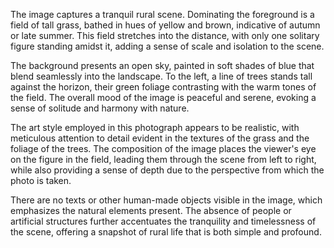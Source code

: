  The image captures a tranquil rural scene. Dominating the foreground is a field of tall grass, bathed in hues of yellow and brown, indicative of autumn or late summer. This field stretches into the distance, with only one solitary figure standing amidst it, adding a sense of scale and isolation to the scene.

The background presents an open sky, painted in soft shades of blue that blend seamlessly into the landscape. To the left, a line of trees stands tall against the horizon, their green foliage contrasting with the warm tones of the field. The overall mood of the image is peaceful and serene, evoking a sense of solitude and harmony with nature.

The art style employed in this photograph appears to be realistic, with meticulous attention to detail evident in the textures of the grass and the foliage of the trees. The composition of the image places the viewer's eye on the figure in the field, leading them through the scene from left to right, while also providing a sense of depth due to the perspective from which the photo is taken.

There are no texts or other human-made objects visible in the image, which emphasizes the natural elements present. The absence of people or artificial structures further accentuates the tranquility and timelessness of the scene, offering a snapshot of rural life that is both simple and profound. 

